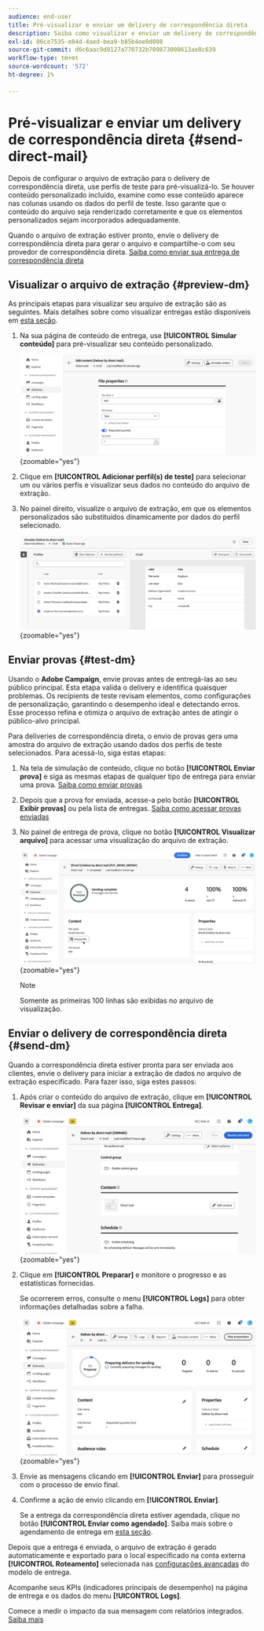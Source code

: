 ```yaml
---
audience: end-user
title: Pré-visualizar e enviar um delivery de correspondência direta
description: Saiba como visualizar e enviar um delivery de correspondência direta com o Adobe Campaign Web
exl-id: 06ce7535-e84d-4aed-bea9-b85b4ee0d008
source-git-commit: d6c6aac9d9127a770732b709873008613ae8c639
workflow-type: tm+mt
source-wordcount: '572'
ht-degree: 1%

---
```


# Pré-visualizar e enviar um delivery de correspondência direta {#send-direct-mail}

Depois de configurar o arquivo de extração para o delivery de correspondência direta, use perfis de teste para pré-visualizá-lo. Se houver conteúdo personalizado incluído, examine como esse conteúdo aparece nas colunas usando os dados do perfil de teste. Isso garante que o conteúdo do arquivo seja renderizado corretamente e que os elementos personalizados sejam incorporados adequadamente.

Quando o arquivo de extração estiver pronto, envie o delivery de correspondência direta para gerar o arquivo e compartilhe-o com seu provedor de correspondência direta. [Saiba como enviar sua entrega de correspondência direta](#dm-send)

## Visualizar o arquivo de extração {#preview-dm}

As principais etapas para visualizar seu arquivo de extração são as seguintes. Mais detalhes sobre como visualizar entregas estão disponíveis em [esta seção](../preview-test/preview-content.md).

1. Na sua página de conteúdo de entrega, use **[!UICONTROL Simular conteúdo]** para pré-visualizar seu conteúdo personalizado.

   ![Captura de tela mostrando a opção de simulação de conteúdo na página de conteúdo da entrega](assets/dm-simulate.png){zoomable="yes"}

1. Clique em **[!UICONTROL Adicionar perfil(s) de teste]** para selecionar um ou vários perfis e visualizar seus dados no conteúdo do arquivo de extração.

1. No painel direito, visualize o arquivo de extração, em que os elementos personalizados são substituídos dinamicamente por dados do perfil selecionado.

   ![Captura de tela mostrando a visualização do arquivo de extração no painel direito](assets/dm-preview-right.png){zoomable="yes"}

## Enviar provas {#test-dm}

Usando o **Adobe Campaign**, envie provas antes de entregá-las ao seu público principal. Esta etapa valida o delivery e identifica quaisquer problemas. Os recipients de teste revisam elementos, como configurações de personalização, garantindo o desempenho ideal e detectando erros. Esse processo refina e otimiza o arquivo de extração antes de atingir o público-alvo principal.

Para deliveries de correspondência direta, o envio de provas gera uma amostra do arquivo de extração usando dados dos perfis de teste selecionados. Para acessá-lo, siga estas etapas:

1. Na tela de simulação de conteúdo, clique no botão **[!UICONTROL Enviar prova]** e siga as mesmas etapas de qualquer tipo de entrega para enviar uma prova. [Saiba como enviar provas](../preview-test/test-deliveries.md)

1. Depois que a prova for enviada, acesse-a pelo botão **[!UICONTROL Exibir provas]** ou pela lista de entregas. [Saiba como acessar provas enviadas](../preview-test/test-deliveries.md#access-test-deliveries)

1. No painel de entrega de prova, clique no botão **[!UICONTROL Visualizar arquivo]** para acessar uma visualização do arquivo de extração.

   ![Captura de tela mostrando a opção de arquivo de visualização no painel de entrega de prova](assets/dm-proof.png){zoomable="yes"}

   >[!NOTE]
   >
   >Somente as primeiras 100 linhas são exibidas no arquivo de visualização.

## Enviar o delivery de correspondência direta {#send-dm}

Quando a correspondência direta estiver pronta para ser enviada aos clientes, envie o delivery para iniciar a extração de dados no arquivo de extração especificado. Para fazer isso, siga estes passos:

1. Após criar o conteúdo do arquivo de extração, clique em **[!UICONTROL Revisar e enviar]** da sua página **[!UICONTROL Entrega]**.

   ![Captura de tela mostrando a opção de revisão e envio na página de entrega](assets/dm-review-send.png){zoomable="yes"}

1. Clique em **[!UICONTROL Preparar]** e monitore o progresso e as estatísticas fornecidas.

   Se ocorrerem erros, consulte o menu **[!UICONTROL Logs]** para obter informações detalhadas sobre a falha.

   ![Captura de tela mostrando a opção de preparação e o menu de logs](assets/dm-prepare.png){zoomable="yes"}

1. Envie as mensagens clicando em **[!UICONTROL Enviar]** para prosseguir com o processo de envio final.

1. Confirme a ação de envio clicando em **[!UICONTROL Enviar]**.

   Se a entrega da correspondência direta estiver agendada, clique no botão **[!UICONTROL Enviar como agendado]**. Saiba mais sobre o agendamento de entrega em [esta seção](../msg/gs-messages.md#schedule-the-delivery-sending).

Depois que a entrega é enviada, o arquivo de extração é gerado automaticamente e exportado para o local especificado na conta externa **[!UICONTROL Roteamento]** selecionada nas [configurações avançadas](../advanced-settings/delivery-settings.md) do modelo de entrega.

Acompanhe seus KPIs (indicadores principais de desempenho) na página de entrega e os dados do menu **[!UICONTROL Logs]**.

Comece a medir o impacto da sua mensagem com relatórios integrados. [Saiba mais](../reporting/direct-mail.md)